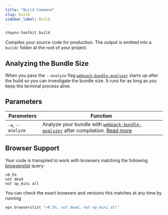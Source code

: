```yaml
---
title: "Build Command"
slug: build
sidebar_label: Build
---
```


```bash
chayns-toolkit build
```

Compiles your source code for production. The output is emitted into a `build/` folder at the root
of your project.

## Analyzing the Bundle Size

When you pass the `--analyze` flag
[`webpack-bundle-analyzer`](https://github.com/webpack-contrib/webpack-bundle-analyzer) starts up
after the build so you can investigate the bundle size. It runs for as long as you keep the terminal
process alive.

## Parameters

| Parameters        | Function                                                                                                                                                                    |
| ----------------- | --------------------------------------------------------------------------------------------------------------------------------------------------------------------------- |
| `-a`, `--analyze` | Analyze your bundle with [`webpack-bundle-analyzer`](https://github.com/webpack-contrib/webpack-bundle-analyzer) after compilation. [Read more](#analyzing-the-bundle-size) |

## Browser Support

Your code is transpiled to work with browsers matching the following
[browserslist](https://github.com/browserslist/browserslist) query:

```
>0.5%
not dead
not op_mini all
```

You can check the exact browsers and versions this matches at any time by running

```bash
npx browserslist ">0.5%, not dead, not op_mini all"
```
